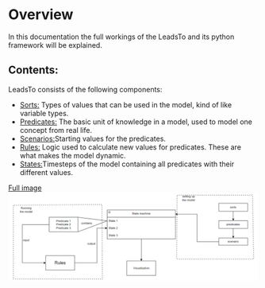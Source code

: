 # Overview

<p>In this documentation the full workings of the LeadsTo and its python framework will be explained.</p>

## Contents:
<p>LeadsTo consists of the following components:
    <ul>
        <li><a href="/sorts/"> Sorts:</a> Types of values that can be used in the model, kind of like variable types.<br></li>
        <li><a href="/predicates/"> Predicates:</a> The basic unit of knowledge in a model, used to model one concept from real life.  <br></li>
        <li><a href="/scenarios/"> Scenarios:</a>Starting values for the predicates. <br></li>
        <li><a href="/rules/"> Rules:</a> Logic used to calculate new values for predicates. These are what makes the model dynamic.  <br></li>
        <li><a href="/states/"> States:</a>Timesteps of the model containing all predicates with their different values.  <br></li>
    </ul>
</p>

[Full image](Visual.png)
![image](Visual.png)




